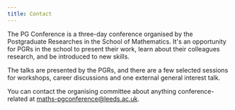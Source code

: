 ```yaml
---
title: Contact
---
```


The PG Conference is a three-day conference organised by the Postgraduate Researches in the School of Mathematics. It's an opportunity for PGRs in the school to present their work, learn about their colleagues research, and be introduced to new skills.

The talks are presented by the PGRs, and there are a few selected sessions for workshops, career discussions and one external general interest talk.

You can contact the organising committee about anything conference-related at [maths-pgconference@leeds.ac.uk](mailto:maths-pgconference@leeds.ac.uk?subject=Inquiry+%28referal+leeds-maths-pgr.github.io%2Fconf-2023%29).
